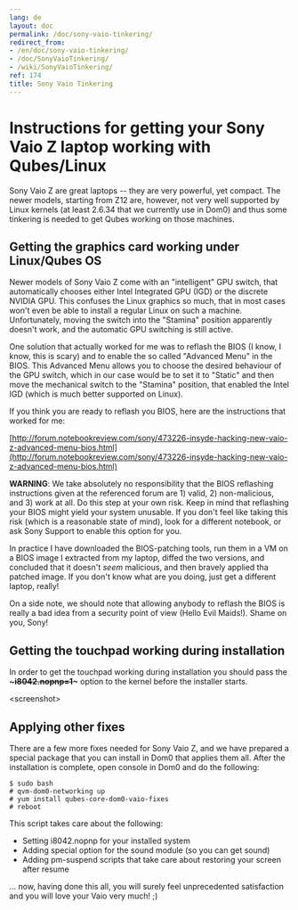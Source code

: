 ```yaml
---
lang: de
layout: doc
permalink: /doc/sony-vaio-tinkering/
redirect_from:
- /en/doc/sony-vaio-tinkering/
- /doc/SonyVaioTinkering/
- /wiki/SonyVaioTinkering/
ref: 174
title: Sony Vaio Tinkering
---
```


Instructions for getting your Sony Vaio Z laptop working with Qubes/Linux
=========================================================================

Sony Vaio Z are great laptops -- they are very powerful, yet compact. The newer models, starting from Z12 are, however, not very well supported by Linux kernels (at least 2.6.34 that we currently use in Dom0) and thus some tinkering is needed to get Qubes working on those machines.

Getting the graphics card working under Linux/Qubes OS
------------------------------------------------------

Newer models of Sony Vaio Z come with an "intelligent" GPU switch, that automatically chooses either Intel Integrated GPU (IGD) or the discrete NVIDIA GPU. This confuses the Linux graphics so much, that in most cases won't even be able to install a regular Linux on such a machine. Unfortunately, moving the switch into the "Stamina" position apparently doesn't work, and the automatic GPU switching is still active.

One solution that actually worked for me was to reflash the BIOS (I know, I know, this is scary) and to enable the so called "Advanced Menu" in the BIOS. This Advanced Menu allows you to choose the desired behaviour of the GPU switch, which in our case would be to set it to "Static" and then move the mechanical switch to the "Stamina" position, that enabled the Intel IGD (which is much better supported on Linux).

If you think you are ready to reflash you BIOS, here are the instructions that worked for me:

[http://forum.notebookreview.com/sony/473226-insyde-hacking-new-vaio-z-advanced-menu-bios.html](http://forum.notebookreview.com/sony/473226-insyde-hacking-new-vaio-z-advanced-menu-bios.html)

**WARNING**: We take absolutely no responsibility that the BIOS reflashing instructions given at the referenced forum are 1) valid, 2) non-malicious, and 3) work at all. Do this step at your own risk. Keep in mind that reflashing your BIOS might yield your system unusable. If you don't feel like taking this risk (which is a reasonable state of mind), look for a different notebook, or ask Sony Support to enable this option for you.

In practice I have downloaded the BIOS-patching tools, run them in a VM on a BIOS image I extracted from my laptop, diffed the two versions, and concluded that it doesn't *seem* malicious, and then bravely applied tha patched image. If you don't know what are you doing, just get a different laptop, really!

On a side note, we should note that allowing anybody to reflash the BIOS is really a bad idea from a security point of view (Hello Evil Maids!). Shame on you, Sony!

Getting the touchpad working during installation
------------------------------------------------

In order to get the touchpad working during installation you should pass the **~~~i8042.nopnp=1~~~** option to the kernel before the installer starts.

\<screenshot\>

Applying other fixes
--------------------

There are a few more fixes needed for Sony Vaio Z, and we have prepared a special package that you can install in Dom0 that applies them all. After the installation is complete, open console in Dom0 and do the following:

~~~
$ sudo bash
# qvm-dom0-networking up
# yum install qubes-core-dom0-vaio-fixes
# reboot
~~~

This script takes care about the following:

-   Setting i8042.nopnp for your installed system
-   Adding special option for the sound module (so you can get sound)
-   Adding pm-suspend scripts that take care about restoring your screen after resume

... now, having done this all, you will surely feel unprecedented satisfaction and you will love your Vaio very much! ;)
